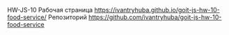 HW-JS-10
Рабочая страница https://ivantryhuba.github.io/goit-js-hw-10-food-service/
Репозиторий https://github.com/ivantryhuba/goit-js-hw-10-food-service
